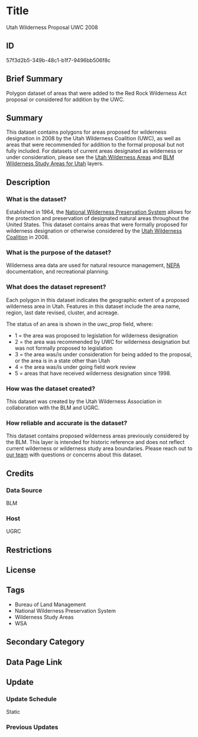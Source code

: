 # Title

Utah Wilderness Proposal UWC 2008

## ID

57f3d2b5-349b-48c1-b1f7-9496bb506f8c

## Brief Summary

Polygon dataset of areas that were added to the Red Rock Wilderness Act proposal or considered for addition by the UWC.

## Summary

This dataset contains polygons for areas proposed for wilderness designation in 2008 by the Utah Wilderness Coalition (UWC), as well as areas that were recommended for addition to the formal proposal but not fully included. For datasets of current areas designated as wilderness or under consideration, please see the [Utah Wilderness Areas](https://gis.utah.gov/products/sgid/boundaries/wilderness/) and [BLM Wilderness Study Areas for Utah](https://gis.utah.gov/products/sgid/boundaries/blm-wilderness-study-areas/) layers.

## Description

### What is the dataset?

Established in 1964, the [National Wilderness Preservation System](https://www.wilderness.org/articles/article/national-wilderness-preservation-system) allows for the protection and preservation of designated natural areas throughout the United States. This dataset contains areas that were formally proposed for wilderness designation or otherwise considered by the [Utah Wilderness Coalition](https://protectwildutah.org/) in 2008.

### What is the purpose of the dataset?

Wilderness area data are used for natural resource management, [NEPA](https://www.epa.gov/nepa) documentation, and recreational planning.

### What does the dataset represent?

Each polygon in this dataset indicates the geographic extent of a proposed wilderness area in Utah. Features in this dataset include the area name, region, last date revised, cluster, and acreage.

The status of an area is shown in the uwc_prop field, where:

- 1 = the area was proposed to legislation for wilderness designation
- 2 = the area was recommended by UWC for wilderness designation but was not formally proposed to legislation
- 3 = the area was/is under consideration for being added to the proposal, or the area is in a state other than Utah
- 4 = the area was/is under going field work review
- 5 = areas that have received wilderness designation since 1998.

### How was the dataset created?

This dataset was created by the Utah Wilderness Association in collaboration with the BLM and UGRC.

### How reliable and accurate is the dataset?

This dataset contains proposed wilderness areas previously considered by the BLM. This layer is intended for historic reference and does not reflect current wilderness or wilderness study area boundaries. Please reach out to [our team](https://gis.utah.gov/contact/) with questions or concerns about this dataset.

## Credits

### Data Source

BLM

### Host

UGRC

## Restrictions

## License

## Tags

- Bureau of Land Management
- National Wilderness Preservation System
- Wilderness Study Areas
- WSA

## Secondary Category

## Data Page Link

## Update

### Update Schedule

Static

### Previous Updates
